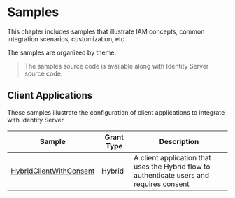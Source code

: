 # Samples

This chapter includes samples that illustrate IAM concepts, common integration scenarios, customization, etc.

The samples are organized by theme.

> The samples source code is available along with Identity Server source code.

## Client Applications

These samples illustrate the configuration of client applications to integrate with Identity Server.

| Sample | Grant Type | Description |
| - | - | - |
| [HybridClientWithConsent](hybrid-client-with-consent.md) | Hybrid | A client application that uses the Hybrid flow to authenticate users and requires consent |